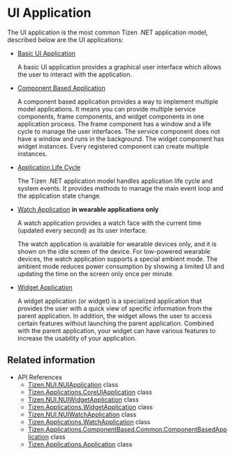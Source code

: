 # UI Application

The UI application is the most common Tizen .NET application model, described below are the UI applications:

  - [Basic UI Application](ui-app.md)

    A basic UI application provides a graphical user interface which allows the user to interact with the application.

  - [Component Based Application](component-based-app.md)

    A component based application provides a way to implement multiple model applications. It means you can provide multiple service components, frame components, and widget components in one application process. The frame component has a window and a life cycle to manage the user interfaces. The service component does not have a window and runs in the background. The widget component has widget instances. Every registered component can create multiple instances.

  - [Application Life Cycle](application_lifecycle.md)

    The Tizen .NET application model handles application life cycle and system events. It provides methods to manage the main event loop and the application state change.

  - [Watch Application](watch-app.md) **in wearable applications only**

    A watch application provides a watch face with the current time (updated every second) as its user interface.

    The watch application is available for wearable devices only, and it is shown on the idle screen of the device. For low-powered wearable devices, the watch application supports a special ambient mode. The ambient mode reduces power consumption by showing a limited UI and updating the time on the screen only once per minute.

  - [Widget Application](widget-app.md)

    A widget application (or widget) is a specialized application that provides the user with a quick view of specific information from the parent application. In addition, the widget allows the user to access certain features without launching the parent application. Combined with the parent application, your widget can have various features to increase the usability of your application.

## Related information
- API References
  - [Tizen.NUI.NUIApplication](/application/dotnet/api/TizenFX/latest/api/Tizen.NUI.NUIApplication.html) class
  - [Tizen.Applications.CoreUIApplication](/application/dotnet/api/TizenFX/latest/api/Tizen.Applications.CoreUIApplication.html) class
  - [Tizen.NUI.NUIWidgetApplication](/application/dotnet/api/TizenFX/latest/api/Tizen.NUI.NUIWidgetApplication.html) class
  - [Tizen.Applications.WidgetApplication](/application/dotnet/api/TizenFX/latest/api/Tizen.Applications.WidgetApplication.html) class
  - [Tizen.NUI.NUIWatchApplication](/application/dotnet/api/TizenFX/latest/api/Tizen.NUI.NUIWatchApplication.html) class
  - [Tizen.Applications.WatchApplication](/application/dotnet/api/TizenFX/latest/api/Tizen.Applications.WatchApplication.html) class
  - [Tizen.Applications.ComponentBased.Common.ComponentBasedApplication](/application/dotnet/api/TizenFX/latest/api/Tizen.Applications.ComponentBased.Common.ComponentBasedApplication.html) class
  - [Tizen.Applications.Application](/application/dotnet/api/TizenFX/latest/api/Tizen.Applications.Application.html) class
